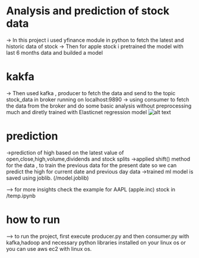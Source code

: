 # Analysis and prediction of stock data 
-> In this project i used yfinance module in python to fetch the latest and historic data of stock
-> Then for apple stock i pretrained the model with last 6 months data and builded a model 

# kakfa
-> Then used kafka , producer to fetch the data and send to the topic stock_data in broker running on localhost:9890
-> using consumer to fetch the data from the broker and do some basic analysis without preprocessing much and diretly trained with Elasticnet regression model
![alt text](http://cloudurable.com/images/kafka-architecture-topics-producers-consumers.png)

# prediction
->prediction of high based on the latest value of open,close,high,volume,dividends and stock splits
->applied shift() method for the data , to train the previous data for the present date so we can predict the high for current date and previous day data
->trained ml model is saved using joblib. (/model.joblib) 

--> for more insights check the example for AAPL (apple.inc) stock in /temp.ipynb

# how to run
--> to run the project, first execute producer.py and then consumer.py with kafka,hadoop and necessary python libraries installed on your linux os or you can use aws ec2 with linux os.
